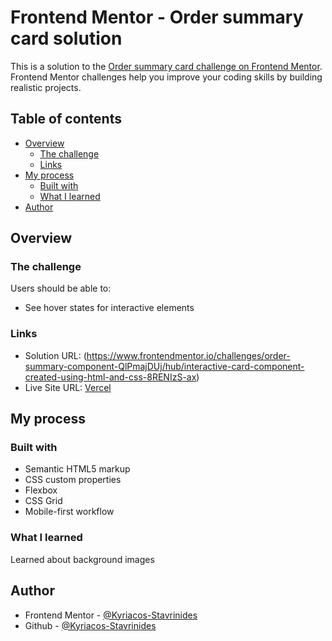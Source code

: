 # Frontend Mentor - Order summary card solution

This is a solution to the [Order summary card challenge on Frontend Mentor](https://www.frontendmentor.io/challenges/order-summary-component-QlPmajDUj). Frontend Mentor challenges help you improve your coding skills by building realistic projects. 

## Table of contents

- [Overview](#overview)
  - [The challenge](#the-challenge)
  - [Links](#links)
- [My process](#my-process)
  - [Built with](#built-with)
  - [What I learned](#what-i-learned)
- [Author](#author)

## Overview

### The challenge

Users should be able to:

- See hover states for interactive elements

### Links

- Solution URL: (https://www.frontendmentor.io/challenges/order-summary-component-QlPmajDUj/hub/interactive-card-component-created-using-html-and-css-8RENIzS-ax)
- Live Site URL: [Vercel](https://order-summary-component-main-silk.vercel.app/)

## My process

### Built with

- Semantic HTML5 markup
- CSS custom properties
- Flexbox
- CSS Grid
- Mobile-first workflow

### What I learned

Learned about background images

## Author

- Frontend Mentor - [@Kyriacos-Stavrinides](https://www.frontendmentor.io/profile/Kyriacos-Stavrinides)
- Github - [@Kyriacos-Stavrinides](https://github.com/Kyriacos-Stavrinides)


